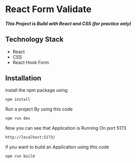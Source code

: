 # React Form Validate

##### This Project is Build with React and CSS (for practice only)

## Technology Stack 
- React
- CSS
- React Hook Form

## Installation
install the npm package using

```sh
npm install
```

Run a project By using this code
```sh
npm run dev
```

Now you can see that Application is Running On port 5173 

```sh
http://localhost:5173/
```

if you want to build an Application using this code

```sh
npm run build
```